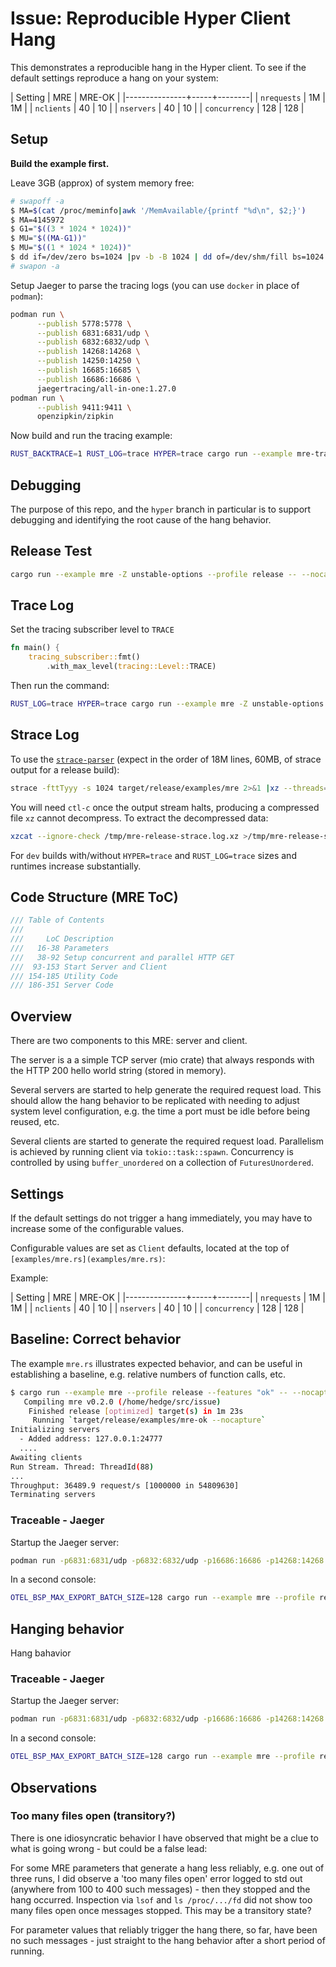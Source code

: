 # Issue: Reproducible Hyper Client Hang

This demonstrates a reproducible hang in the Hyper client.
To see if the default settings reproduce a hang on your system:

| Setting       | MRE | MRE-OK |
|---------------+-----+--------|
| `nrequests`   | 1M  | 1M     |
| `nclients`    | 40  | 10     |
| `nservers`    | 40  | 10     |
| `concurrency` | 128 | 128    |

## Setup

**Build the example first.**

Leave 3GB (approx) of system memory free:

```bash
# swapoff -a
$ MA=$(cat /proc/meminfo|awk '/MemAvailable/{printf "%d\n", $2;}')
$ MA=4145972
$ G1="$((3 * 1024 * 1024))"
$ MU="$((MA-G1))"
$ MU="$((1 * 1024 * 1024))"
$ dd if=/dev/zero bs=1024 |pv -b -B 1024 | dd of=/dev/shm/fill bs=1024 count=$MU
# swapon -a
```

Setup Jaeger to parse the tracing logs (you can use `docker` in place of `podman`):

```bash
podman run \
      --publish 5778:5778 \
      --publish 6831:6831/udp \
      --publish 6832:6832/udp \
      --publish 14268:14268 \
      --publish 14250:14250 \
      --publish 16685:16685 \
      --publish 16686:16686 \
      jaegertracing/all-in-one:1.27.0
podman run \
      --publish 9411:9411 \
      openzipkin/zipkin
```

Now build and run the tracing example:

```bash
RUST_BACKTRACE=1 RUST_LOG=trace HYPER=trace cargo run --example mre-tracing -Z unstable-options --profile dev -- --nocapture &> mre-tracing.log
```

## Debugging

The purpose of this repo, and the `hyper` branch in particular is to support
debugging and identifying the root cause of the hang behavior.

## Release Test

```bash
cargo run --example mre -Z unstable-options --profile release -- --nocapture &> mre-notrace.log
```

## Trace Log

Set the tracing subscriber level to `TRACE`

```rust
fn main() {
    tracing_subscriber::fmt()
        .with_max_level(tracing::Level::TRACE)
```

Then run the command:

```bash
RUST_LOG=trace HYPER=trace cargo run --example mre -Z unstable-options --profile dev -- --nocapture &> mre-trace.log
```

## Strace Log

To use the [`strace-parser`](https://gitlab.com/gitlab-com/support/toolbox/strace-parser)
(expect in the order of 18M lines, 60MB, of strace output for a release build):

```bash
strace -fttTyyy -s 1024 target/release/examples/mre 2>&1 |xz --threads=0 --compress --extreme /tmp/mre-release-strace.log.xz
```

You will need `ctl-c` once the output stream halts, producing a compressed
file `xz` cannot decompress.
To extract the decompressed data:

```bash
xzcat --ignore-check /tmp/mre-release-strace.log.xz >/tmp/mre-release-strace.log
```

For `dev` builds with/without `HYPER=trace` and `RUST_LOG=trace` sizes and runtimes
increase substantially.

## Code Structure (MRE ToC)

```rust
/// Table of Contents
///
///     LoC Description
///   16-38 Parameters
///   38-92 Setup concurrent and parallel HTTP GET
///  93-153 Start Server and Client
/// 154-185 Utility Code
/// 186-351 Server Code
```

## Overview

There are two components to this MRE: server and client.

The server is a  a simple TCP server (mio crate) that always responds with
the HTTP 200 hello world string (stored in memory).

Several servers are started to help generate the required request load.
This should allow the hang behavior to be replicated with needing to adjust
system level configuration, e.g. the time a port must be idle before being
reused, etc.

Several clients are started to generate the required request load.
Parallelism is achieved by running client via `tokio::task::spawn`.
Concurrency is controlled by using `buffer_unordered` on a collection of
`FuturesUnordered`.

## Settings

If the default settings do not trigger a hang immediately, you may have to
increase some of the configurable values.

Configurable values are set as `Client` defaults, located at the top
of `[examples/mre.rs](examples/mre.rs)`:

Example:

| Setting       | MRE | MRE-OK |
|---------------+-----+--------|
| `nrequests`   | 1M  | 1M     |
| `nclients`    | 40  | 10     |
| `nservers`    | 40  | 10     |
| `concurrency` | 128 | 128    |

## Baseline: Correct behavior

The example `mre.rs` illustrates expected behavior, and can be useful in
establishing a baseline, e.g. relative numbers of function calls, etc.

```bash
$ cargo run --example mre --profile release --features "ok" -- --nocapture &> mre-ok.log
   Compiling mre v0.2.0 (/home/hedge/src/issue)
    Finished release [optimized] target(s) in 1m 23s
     Running `target/release/examples/mre-ok --nocapture`
Initializing servers
  - Added address: 127.0.0.1:24777
  ....
Awaiting clients
Run Stream. Thread: ThreadId(88)
...
Throughput: 36489.9 request/s [1000000 in 54809630]
Terminating servers
```

### Traceable - Jaeger

Startup the Jaeger server:

```bash
podman run -p6831:6831/udp -p6832:6832/udp -p16686:16686 -p14268:14268 jaegertracing/all-in-one:latest
```

In a second console:

```bash
OTEL_BSP_MAX_EXPORT_BATCH_SIZE=128 cargo run --example mre --profile release --features "ok, traceable"  -- --nocapture &> mre-ok-traceable.log
```

## Hanging behavior

Hang bahavior 
### Traceable - Jaeger

Startup the Jaeger server:

```bash
podman run -p6831:6831/udp -p6832:6832/udp -p16686:16686 -p14268:14268 jaegertracing/all-in-one:latest
```

In a second console:

```bash
OTEL_BSP_MAX_EXPORT_BATCH_SIZE=128 cargo run --example mre --profile release --features "ok, traceable"  -- --nocapture &> mre-ok-traceable.log
```

## Observations

### Too many files open (transitory?)

There is one idiosyncratic behavior I have observed that might be a clue to
what is going wrong - but could be a false lead:

For some MRE parameters that generate a hang less reliably, e.g. one out of
three runs, I did observe a 'too many files open' error logged to std out
(anywhere from 100 to 400 such messages) - then they stopped and the hang
occurred. Inspection via `lsof` and `ls /proc/.../fd` did not show too many
files open once messages stopped.  This may be a transitory state?

For parameter values that reliably trigger the hang there, so far, have been
no such messages - just straight to the hang behavior after a short period
of running.
